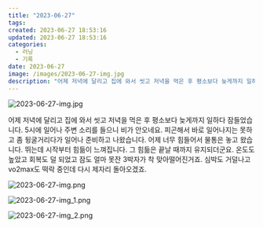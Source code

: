 ```yaml
---
title: "2023-06-27"
tags:
created: 2023-06-27 18:53:16
updated: 2023-06-27 18:53:16
categories:
  - 러닝
  - 기록
date: 2023-06-27
image: /images/2023-06-27-img.jpg
description: "어제 저녁에 달리고 집에 와서 씻고 저녁을 먹은 후 평소보다 늦게까지 일하다 잠들었습니다. 5시에 일어나 주변 소리를 들으니 비가 안오네요. 피곤해서 바로 일어나지는 못하고 좀 뒹굴거리다가 일어나 준비하고 나왔습니다. 어제 너무 힘들어서 물통은 놓고 왔습니다. 뛰는데 시작부터 힘듦이 느"
---
```


![2023-06-27-img.jpg](/images/2023-06-27-img.jpg)
 
 

어제 저녁에 달리고 집에 와서 씻고 저녁을 먹은 후 평소보다 늦게까지 일하다 잠들었습니다. 5시에 일어나 주변 소리를 들으니 비가 안오네요. 피곤해서 바로 일어나지는 못하고 좀 뒹굴거리다가 일어나 준비하고 나왔습니다.
어제 너무 힘들어서 물통은 놓고 왔습니다. 뛰는데 시작부터 힘듦이 느껴집니다. 그 힘듦은 끝날 때까지 유지되더군요. 온도도 높았고 회복도 덜 되었고 잠도 얼마 못잔 3박자가 착 맞아떨어진거죠.
심박도 거덜나고 vo2max도 떡락 중인데 다시 제자리 돌아오겠죠.

 
 ![2023-06-27-img.png](/images/2023-06-27-img.png)
 
 

 
 ![2023-06-27-img_1.png](/images/2023-06-27-img_1.png)
 
 

 
 ![2023-06-27-img_2.png](/images/2023-06-27-img_2.png)
